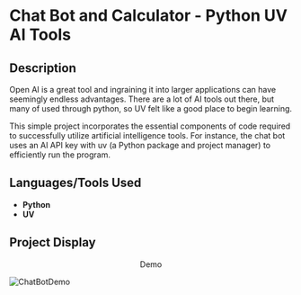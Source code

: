 
<h1>Chat Bot and Calculator - Python UV AI Tools</h1>

<h2>Description</h2>
Open AI is a great tool and ingraining it into larger applications can have seemingly endless advantages. There are a lot of AI tools out there, but many of used through python, so UV felt like a good place to begin learning.

This simple project incorporates the essential components of code required to successfully  utilize artificial intelligence tools. For instance, the chat bot uses an AI API key with uv (a Python package and project manager) to efficiently run the program.
<br />


<h2>Languages/Tools Used</h2>

- <b>Python</b> 
- <b>UV</b>

<h2>Project Display</h2>
<p align = center> Demo </p>

![ChatBotDemo](https://github.com/user-attachments/assets/b965954c-e50e-4a4e-a16c-5b43d3a92514)
